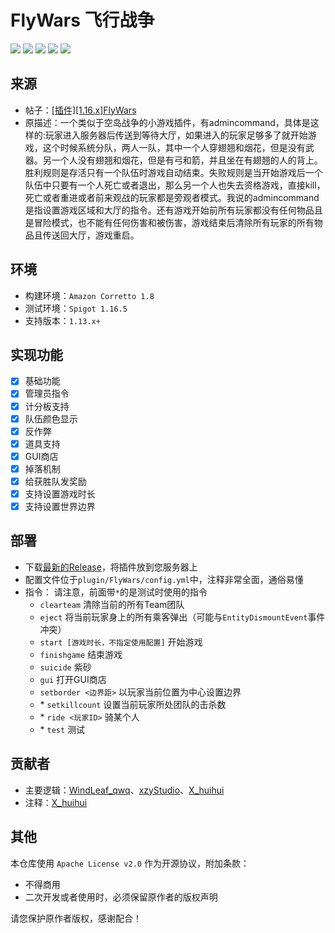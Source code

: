 # FlyWars 飞行战争

![](https://img.shields.io/badge/Spigot%2FPaper%201.13.x+-E34F26?logo=minecraft&logoColor=white)
![](https://img.shields.io/github/actions/workflow/status/MinecraftProgrammingTeam/FlyWars/maven.yml?branch=main)
![](https://img.shields.io/github/license/MinecraftProgrammingTeam/FlyWars)
![](https://img.shields.io/badge/made%20in-MPT-important)
![](https://img.shields.io/badge/made%20with%20❤-important)

## 来源
- 帖子：[[插件][1.16.x]FlyWars](https://minept.top/p.php?id=2)
- 原描述：一个类似于空岛战争的小游戏插件，有admincommand，具体是这样的:玩家进入服务器后传送到等待大厅，如果进入的玩家足够多了就开始游戏，这个时候系统分队，两人一队，其中一个人穿翅翘和烟花，但是没有武器。另一个人没有翅翘和烟花，但是有弓和箭，并且坐在有翅翘的人的背上。胜利规则是存活只有一个队伍时游戏自动结束。失败规则是当开始游戏后一个队伍中只要有一个人死亡或者退出，那么另一个人也失去资格游戏，直接kill，死亡或者重进或者前来观战的玩家都是旁观者模式。我说的admincommand是指设置游戏区域和大厅的指令。还有游戏开始前所有玩家都没有任何物品且是冒险模式，也不能有任何伤害和被伤害，游戏结束后清除所有玩家的所有物品且传送回大厅，游戏重启。

## 环境
- 构建环境：`Amazon Corretto 1.8`
- 测试环境：`Spigot 1.16.5`
- 支持版本：`1.13.x+`

## 实现功能
- [X] 基础功能
- [X] 管理员指令
- [X] 计分板支持
- [X] 队伍颜色显示
- [X] 反作弊
- [X] 道具支持
- [X] GUI商店
- [X] 掉落机制
- [X] 给获胜队发奖励
- [X] 支持设置游戏时长
- [X] 支持设置世界边界

## 部署
- 下载[最新的Release](https://github.com/MinecraftProgrammingTeam/FlyWars/releases)，将插件放到您服务器上
- 配置文件位于`plugin/FlyWars/config.yml`中，注释非常全面，通俗易懂
- 指令：
  请注意，前面带`*`的是测试时使用的指令
  - `clearteam` 清除当前的所有Team团队
  - `eject` 将当前玩家身上的所有乘客弹出（可能与`EntityDismountEvent`事件冲突）
  - `start [游戏时长，不指定使用配置]` 开始游戏
  - `finishgame` 结束游戏
  - `suicide` 紫砂
  - `gui` 打开GUI商店
  - `setborder <边界距>` 以玩家当前位置为中心设置边界
  - \* `setkillcount` 设置当前玩家所处团队的击杀数
  - \* `ride <玩家ID>` 骑某个人
  - \* `test` 测试

## 贡献者
- 主要逻辑：[WindLeaf_qwq](https://github.com/WindLeaf233)、[xzyStudio](https://github.com/Gingmzmzx)、[X_huihui](https://github.com/xiaohuihui1022)
- 注释：[X_huihui](https://github.com/xiaohuihui1022)

## 其他
本仓库使用 `Apache License v2.0` 作为开源协议，附加条款：
- 不得商用
- 二次开发或者使用时，必须保留原作者的版权声明  
  
请您保护原作者版权，感谢配合！
